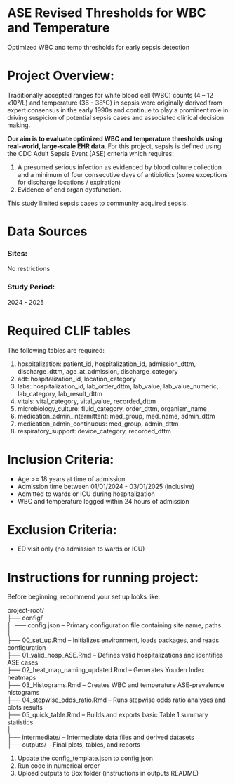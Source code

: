 # ASE Revised Thresholds for WBC and Temperature
Optimized WBC and temp thresholds for early sepsis detection

# Project Overview:
Traditionally accepted ranges for white blood cell (WBC) counts (4 – 12 x10⁹/L) and temperature (36 - 38°C) in sepsis were originally derived from expert consensus in the early 1990s and continue to play a prominent role in driving suspicion of potential sepsis cases and associated clinical decision making. 

**Our aim is to evaluate optimized WBC and temperature thresholds using real-world, large-scale EHR data**. For this project, sepsis is defined using the CDC Adult Sepsis Event (ASE) criteria which requires:
1. A presumed serious infection as evidenced by blood culture collection and a minimum of four consecutive days of antibiotics (some exceptions for discharge locations / expiration)
2. Evidence of end organ dysfunction.
   
This study limited sepsis cases to community acquired sepsis.

# Data Sources
### Sites: 
No restrictions
### Study Period:
2024 - 2025  

# Required CLIF tables
The following tables are required:
1. hospitalization: patient_id, hospitalization_id, admission_dttm, discharge_dttm, age_at_admission, discharge_category
2. adt: hospitalization_id, location_category
3. labs: hospitalization_id, lab_order_dttm, lab_value, lab_value_numeric, lab_category, lab_result_dttm
4. vitals: vital_category, vital_value, recorded_dttm
5. microbiology_culture: fluid_category, order_dttm, organism_name
6. medication_admin_intermittent: med_group, med_name, admin_dttm
7. medication_admin_continuous: med_group, admin_dttm
8. respiratory_support: device_category, recorded_dttm

# Inclusion Criteria:
- Age >= 18 years at time of admission
- Admission time between 01/01/2024 - 03/01/2025 (inclusive)
- Admitted to wards or ICU during hospitalization
- WBC and temperature logged within 24 hours of admission

# Exclusion Criteria:
- ED visit only (no admission to wards or ICU)

# Instructions for running project:

Before beginning, recommend your set up looks like:

project-root/  
├── config/  
│ ├── config.json – Primary configuration file containing site name, paths  
│  
├── 00_set_up.Rmd – Initializes environment, loads packages, and reads configuration  
├── 01_valid_hosp_ASE.Rmd – Defines valid hospitalizations and identifies ASE cases  
├── 02_heat_map_naming_updated.Rmd – Generates Youden Index heatmaps  
├── 03_Histograms.Rmd – Creates WBC and temperature ASE-prevalence histograms  
├── 04_stepwise_odds_ratio.Rmd – Runs stepwise odds ratio analyses and plots results  
├── 05_quick_table.Rmd – Builds and exports basic Table 1 summary statistics  
│  
├── intermediate/ – Intermediate data files and derived datasets  
├── outputs/ – Final plots, tables, and reports  

1. Update the config_template.json to config.json
2. Run code in numerical order
3. Upload outputs to Box folder (instructions in outputs README)
